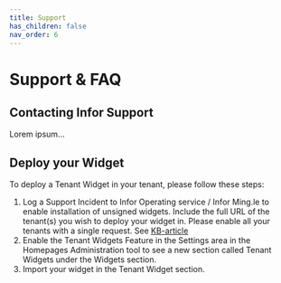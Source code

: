 ```yaml
---
title: Support
has_children: false
nav_order: 6
---
```


# Support & FAQ

## Contacting Infor Support
Lorem ipsum...

## Deploy your Widget
To deploy a Tenant Widget in your tenant, please follow these steps:
1) Log a Support Incident to Infor Operating service / Infor Ming.le to enable installation of unsigned widgets. Include the full URL of the tenant(s) you wish to deploy your widget in. Please enable all your tenants with a single request. See [KB-article](https://support.infor.com/espublic/EN/AnswerLinkDotNet/SoHo/Solutions/SoHoViewSolution.aspx?SolutionID=2133985&kb_accessed_from=KBViews)
2) Enable the Tenant Widgets Feature in the Settings area in the Homepages Administration tool to see a new section called Tenant Widgets under the Widgets section.
3) Import your widget in the Tenant Widget section.


